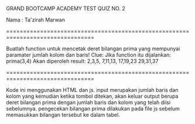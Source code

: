 GRAND BOOTCAMP ACADEMY TEST QUIZ NO. 2

Nama : Ta'zirah Marwan

================================================================================

Buatlah function untuk mencetak deret bilangan prima yang mempunyai paramater jumlah kolom dan baris!
Clue:
    Jika function itu dijalankan:
        prima(3,4)
    Akan diperoleh result:
        2,3,5,
        7,11,13,
        17,19,23
        29,31,37


================================================================================

Kode ini menggunakan HTML dan js. input merupakan jumlah baris dan kolom yang kemudian ketika tombol ditekan, akan keluar output berupa deret bilangan prima dengan jumlah baris dan kolom yang telah diisi sebelumnya. pengecekan bilangan prima dilakukan pada file js sebelum memasukkan bilangan tersebut ke dalam tabel.